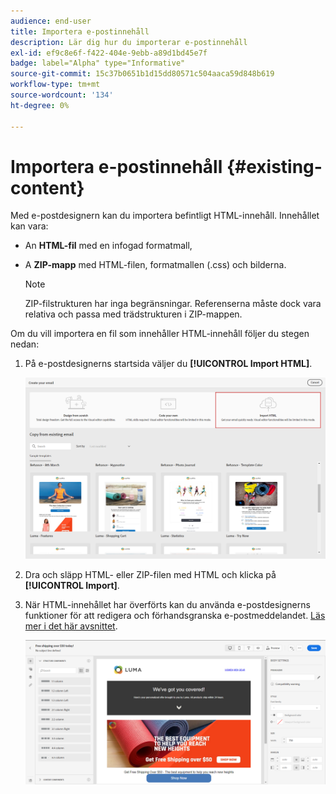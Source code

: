 ```yaml
---
audience: end-user
title: Importera e-postinnehåll
description: Lär dig hur du importerar e-postinnehåll
exl-id: ef9c8e6f-f422-404e-9ebb-a89d1bd45e7f
badge: label="Alpha" type="Informative"
source-git-commit: 15c37b0651b1d15dd80571c504aaca59d848b619
workflow-type: tm+mt
source-wordcount: '134'
ht-degree: 0%

---
```


# Importera e-postinnehåll {#existing-content}

Med e-postdesignern kan du importera befintligt HTML-innehåll. Innehållet kan vara:

* An **HTML-fil** med en infogad formatmall,
* A **ZIP-mapp** med HTML-filen, formatmallen (.css) och bilderna.

   >[!NOTE]
   >
   >ZIP-filstrukturen har inga begränsningar. Referenserna måste dock vara relativa och passa med trädstrukturen i ZIP-mappen.

Om du vill importera en fil som innehåller HTML-innehåll följer du stegen nedan:

1. På e-postdesignerns startsida väljer du **[!UICONTROL Import HTML]**.

   ![](assets/import-html_2.png)

1. Dra och släpp HTML- eller ZIP-filen med HTML och klicka på **[!UICONTROL Import]**.

1. När HTML-innehållet har överförts kan du använda e-postdesignerns funktioner för att redigera och förhandsgranska e-postmeddelandet. [Läs mer i det här avsnittet](create-email-content.md).

   ![](assets/html-imported.png)